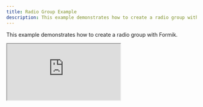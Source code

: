 ```yaml
---
title: Radio Group Example
description: This example demonstrates how to create a radio group with Formik.
---
```


This example demonstrates how to create a radio group with Formik.

<div className="embed-responsive aspect-ratio-square">
  <iframe
  src="https://codesandbox.io/embed/github/formik/formik/tree/master/examples/radio-group?fontsize=14&hidenavigation=1&theme=dark"
  style={{ width:'100%', height: '100%', border:0, borderRadius: 4, overflow: 'hidden'}}
  title="formik/formik: async-submission"
  allow="accelerometer; ambient-light-sensor; camera; encrypted-media; geolocation; gyroscope; hid; microphone; midi; payment; usb; vr; xr-spatial-tracking"
  sandbox="allow-forms allow-modals allow-popups allow-presentation allow-same-origin allow-scripts"
  ></iframe>
</div>
